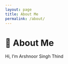 ```yaml
---
layout: page
title: About Me
permalink: /about/
---
```


# 🧠 About Me

Hi, I’m Arshnoor Singh Thind
